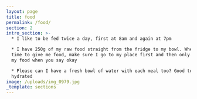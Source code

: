 ```yaml
---
layout: page
title: food
permalink: /food/
section: 2
intro_section: >-
  * I like to be fed twice a day, first at 8am and again at 7pm

  * I have 250g of my raw food straight from the fridge to my bowl. When it's
  time to give me food, make sure I go to my place first and then only give me
  my food when you say okay

  * Please can I have a fresh bowl of water with each meal too? Good to stay
  hydrated
image: /uploads/img_0979.jpg
_template: sections
---
```



